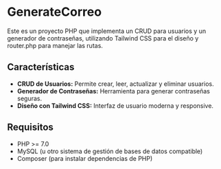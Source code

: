 # GenerateCorreo 
Este es un proyecto PHP que implementa un CRUD para usuarios y un generador de contraseñas, utilizando Tailwind CSS para el diseño y router.php para manejar las rutas. 

## Características

- **CRUD de Usuarios:** Permite crear, leer, actualizar y eliminar usuarios.
- **Generador de Contraseñas:** Herramienta para generar contraseñas seguras.
- **Diseño con Tailwind CSS:** Interfaz de usuario moderna y responsive.

## Requisitos

- PHP >= 7.0
- MySQL (u otro sistema de gestión de bases de datos compatible)
- Composer (para instalar dependencias de PHP)
